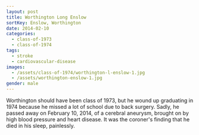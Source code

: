 ```yaml
---
layout: post
title: Worthington Long Enslow
sortKey: Enslow, Worthington
date: 2014-02-10
categories:
  - class-of-1973
  - class-of-1974
tags:
  - stroke
  - cardiovascular-disease
images:
  - /assets/class-of-1974/worthington-l-enslow-1.jpg
  - /assets/worthington-enslow-1.jpg
gender: male
---
```


Worthington should have been class of 1973, but he wound up graduating in 1974 because he missed a lot of school due to back surgery. Sadly, he passed away on February 10, 2014, of a cerebral aneurysm, brought on by high blood pressure and heart disease. It was the coroner's finding that he died in his sleep, painlessly.
